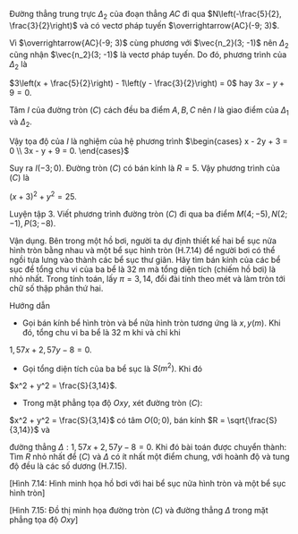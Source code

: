 Đường thẳng trung trực $\Delta_2$ của đoạn thẳng $AC$ đi qua $N\left(-\frac{5}{2}, \frac{3}{2}\right)$ và có vectơ pháp tuyến $\overrightarrow{AC}(-9; 3)$.

Vì $\overrightarrow{AC}(-9; 3)$ cùng phương với $\vec{n_2}(3; -1)$ nên $\Delta_2$ cũng nhận $\vec{n_2}(3; -1)$ là vectơ pháp tuyến.
Do đó, phương trình của $\Delta_2$ là

$3\left(x + \frac{5}{2}\right) - 1\left(y - \frac{3}{2}\right) = 0$ hay $3x - y + 9 = 0$.

Tâm $I$ của đường tròn $(C)$ cách đều ba điểm $A, B, C$ nên $I$ là giao điểm của $\Delta_1$ và $\Delta_2$.

Vậy tọa độ của $I$ là nghiệm của hệ phương trình $\begin{cases} x - 2y + 3 = 0 \\ 3x - y + 9 = 0. \end{cases}$

Suy ra $I(-3; 0)$. Đường tròn $(C)$ có bán kính là $R = 5$. Vậy phương trình của $(C)$ là

$(x + 3)^2 + y^2 = 25$.

Luyện tập 3. Viết phương trình đường tròn $(C)$ đi qua ba điểm $M(4; -5), N(2; -1), P(3; -8)$.

Vận dụng. Bên trong một hồ bơi, người ta dự định thiết kế hai bể sục nửa hình tròn bằng nhau và một bể sục hình tròn (H.7.14) để người bơi có thể ngồi tựa lưng vào thành các bể sục thư giãn. Hãy tìm bán kính của các bể sục để tổng chu vi của ba bể là 32 m mà tổng diện tích (chiếm hồ bơi) là nhỏ nhất. Trong tính toán, lấy $\pi = 3,14$, đổi đài tính theo mét và làm tròn tới chữ số thập phân thứ hai.

Hướng dẫn
- Gọi bán kính bể hình tròn và bể nửa hình tròn tương ứng là $x, y (m)$. Khi đó, tổng chu vi ba bể là 32 m khi và chỉ khi

$1,57x + 2,57y - 8 = 0$.

- Gọi tổng diện tích của ba bể sục là $S (m^2)$. Khi đó

$x^2 + y^2 = \frac{S}{3,14}$.

- Trong mặt phẳng tọa độ $Oxy$, xét đường tròn $(C)$:

$x^2 + y^2 = \frac{S}{3,14}$ có tâm $O(0; 0)$, bán kính $R = \sqrt{\frac{S}{3,14}}$ và

đường thẳng $\Delta: 1,57x + 2,57y - 8 = 0$. Khi đó bài toán được chuyển thành: Tìm $R$ nhỏ nhất để $(C)$ và $\Delta$ có ít nhất một điểm chung, với hoành độ và tung độ đều là các số dương (H.7.15).

[Hình 7.14: Hình minh họa hồ bơi với hai bể sục nửa hình tròn và một bể sục hình tròn]

[Hình 7.15: Đồ thị minh họa đường tròn $(C)$ và đường thẳng $\Delta$ trong mặt phẳng tọa độ $Oxy$]